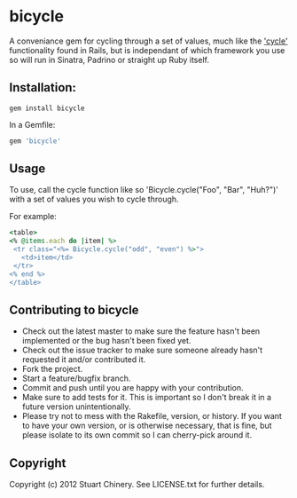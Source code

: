 bicycle
=======

A conveniance gem for cycling through a set of values, much like the ['cycle'](http://api.rubyonrails.org/classes/ActionView/Helpers/TextHelper.html#method-i-cycle) functionality found in Rails, but is independant of which framework you use so will run in Sinatra, Padrino or straight up Ruby itself.  

Installation:
-------------

```
gem install bicycle
```

In a Gemfile:

```ruby
gem 'bicycle'
```

Usage
-----

To use, call the cycle function like so 'Bicycle.cycle("Foo", "Bar", "Huh?")' with a set of values you wish to cycle through.

For example:

```ruby
<table>
<% @items.each do |item| %>
 <tr class="<%= Bicycle.cycle("odd", "even") %>">
   <td>item</td>
 </tr>
<% end %>
</table>
```

Contributing to bicycle
-----------------------

* Check out the latest master to make sure the feature hasn't been implemented or the bug hasn't been fixed yet.
* Check out the issue tracker to make sure someone already hasn't requested it and/or contributed it.
* Fork the project.
* Start a feature/bugfix branch.
* Commit and push until you are happy with your contribution.
* Make sure to add tests for it. This is important so I don't break it in a future version unintentionally.
* Please try not to mess with the Rakefile, version, or history. If you want to have your own version, or is otherwise necessary, that is fine, but please isolate to its own commit so I can cherry-pick around it.

Copyright
---------

Copyright (c) 2012 Stuart Chinery. See LICENSE.txt for
further details.


